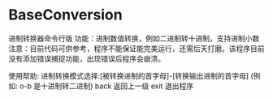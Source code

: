 # BaseConversion
进制转换器命令行版
功能：进制数值转换，例如二进制转十进制，支持进制小数
注意：目前代码可供参考，程序不能保证能完美运行，还需后天打磨。该程序目前没有添加错误捕捉功能，出现错误后程序会崩溃。

使用帮助:
进制转换模式选择:[被转换进制的首字母]-[转换输出进制的首字母]    (例如: o-b 是十进制转二进制)
back  返回上一级
exit  退出程序

